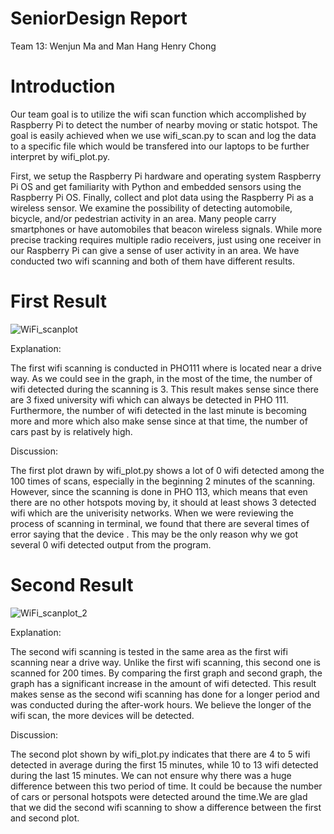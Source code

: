 
# SeniorDesign Report
Team 13: Wenjun Ma and Man Hang Henry Chong

# Introduction
 Our team goal is to utilize the wifi scan function which accomplished by Raspberry Pi to detect the number of nearby moving or static hotspot.
 The goal is easily achieved when we use wifi_scan.py to scan and log the data to a specific file which would be transfered into our laptops to be further interpret by wifi_plot.py. 
 
First, we setup the Raspberry Pi hardware and operating system Raspberry Pi OS and get familiarity with Python and embedded sensors using the Raspberry Pi OS. Finally, collect and plot data using the Raspberry Pi as a wireless sensor. We examine the possibility of detecting automobile, bicycle, and/or pedestrian activity in an area. Many people carry smartphones or have automobiles that beacon wireless signals. While more precise tracking requires multiple radio receivers, just using one receiver in our Raspberry Pi can give a sense of user activity in an area. We have conducted two wifi scanning and both of them have different results.

# First Result
![WiFi_scanplot](https://user-images.githubusercontent.com/90300850/133684543-3403f49a-d87a-4e7d-8dc3-6a76167ca396.png)

 Explanation:
 
 The first wifi scanning is conducted in PHO111 where is located near a drive way. As we could see in the graph, in the most of the time, the number of wifi detected during the scanning is 3. This result makes sense since there are 3 fixed university wifi which can always be detected in PHO 111. Furthermore, the number of wifi detected in the last minute is becoming more and more which also make sense since at that time, the number of cars past by is relatively high.

 Discussion:
 
 The first plot drawn by wifi_plot.py shows a lot of 0 wifi detected among the 100 times of scans, especially in the beginning 2 minutes of the scanning. However, since the scanning is done in PHO 113, which means that even there are no other hotspots moving by, it should at least shows 3 detected wifi which are the univerisity networks. When we were reviewing the process of scanning in terminal, we found that there are several times of error saying that the device . This may be the only reason why we got several  0 wifi detected output from the program.

# Second Result
![WiFi_scanplot_2](https://user-images.githubusercontent.com/90300850/133714206-c284b940-cee9-4ac5-ab3b-26cf91e3cc67.png)

Explanation:

The second wifi scanning is tested in the same area as the first wifi scanning near a drive way. Unlike the first wifi scanning, this second one is scanned for 200 times. By comparing the first graph and second graph, the graph has a significant increase in the amount of wifi detected. This result makes sense as the second wifi scanning has done for a longer period and was conducted during the after-work hours. We believe the longer of the wifi scan, the more devices will be detected.

Discussion:

The second plot shown by wifi_plot.py indicates that there are 4 to 5 wifi detected in average during the first 15 minutes, while 10 to 13 wifi detected during the last 15 minutes. We can not ensure why there was a huge difference between this two period of time. It could be because the number of cars or personal hotspots were detected around the time.We are glad that we did the second wifi scanning to show a difference between the first and second plot.

